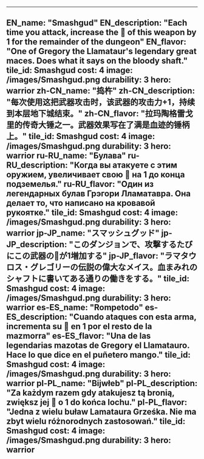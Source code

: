 ---

EN_name: "Smashgud"
EN_description: "Each time you attack, increase the 🔸 of this weapon by 1 for the remainder of the dungeon"
EN_flavor: "One of Gregory the Llamataur's legendary great maces. Does what it says on the bloody shaft."
tile_id: Smashgud
cost: 4
image: /images/Smashgud.png
durability: 3
hero: warrior
zh-CN_name: "捣杵"
zh-CN_description: "每次使用这把武器攻击时，该武器的攻击力+1，持续到本层地下城结束。"
zh-CN_flavor: "拉玛陶格雷戈里的传奇大锤之一。武器效果写在了满是血迹的锤柄上。"
tile_id: Smashgud
cost: 4
image: /images/Smashgud.png
durability: 3
hero: warrior
ru-RU_name: "Булава"
ru-RU_description: "Когда вы атакуете с этим оружием, увеличивает свою 🔸 на 1 до конца подземелья."
ru-RU_flavor: "Один из легендарных булав Грэгори Лламатавра. Она делает то, что написано на кровавой рукоятке."
tile_id: Smashgud
cost: 4
image: /images/Smashgud.png
durability: 3
hero: warrior
jp-JP_name: "スマッシュグッド"
jp-JP_description: "このダンジョンで、攻撃するたびにこの武器の🔸が1増加する"
jp-JP_flavor: "ラマタウロス・グレゴリーの伝説の偉大なメイス。血まみれのシャフトに書いてある通りの働きをする。"
tile_id: Smashgud
cost: 4
image: /images/Smashgud.png
durability: 3
hero: warrior
es-ES_name: "Rompetodo"
es-ES_description: "Cuando ataques con esta arma, incrementa su 🔸 en 1 por el resto de la mazmorra"
es-ES_flavor: "Una de las legendarias mazotas de Gregory el Llamatauro. Hace lo que dice en el puñetero mango."
tile_id: Smashgud
cost: 4
image: /images/Smashgud.png
durability: 3
hero: warrior
pl-PL_name: "Bijwłeb"
pl-PL_description: "Za każdym razem gdy atakujesz tą bronią, zwiększ jej 🔸 o 1 do końca lochu."
pl-PL_flavor: "Jedna z wielu buław Lamataura Grześka. Nie ma zbyt wielu różnorodnych zastosowań."
tile_id: Smashgud
cost: 4
image: /images/Smashgud.png
durability: 3
hero: warrior
---